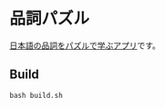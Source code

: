 # 品詞パズル

[日本語の品詞をパズルで学ぶアプリ](https://marmooo.github.io/posp-ja/)です。

## Build

```
bash build.sh
```
